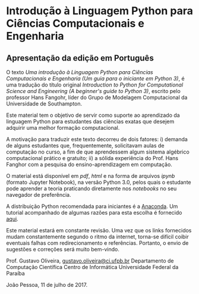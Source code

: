 # Introdução à Linguagem Python para Ciências Computacionais e Engenharia

## Apresentação da edição em Português

O texto _Uma introdução à Linguagem Python para Ciências Computacionais e Engenharia
(Um guia para o iniciante em Python 3)_, é uma tradução do título original
_Introduction to Python for Computational Science and Engineering
(A beginner's guide to Python 3)_, escrito pelo professor Hans Fangohr,
líder do Grupo de Modelagem Computacional da Universidade de Southampton.

Este material tem o objetivo de servir como suporte ao aprendizado da linguagem
Python para estudantes das ciências exatas que desejem adquirir uma melhor
formação computacional.

A motivação para traduzir este texto decorreu de dois fatores: i) demanda de alguns
estudantes que, frequentemente, solicitavam aulas de computação no curso, a fim
de que aprendessem algum sistema algébrico computacional prático e gratuito; ii)
a sólida experiência do Prof. Hans Fanghor com a pesquisa do
ensino-aprendizagem em computação.

O material está disponível em _pdf_, _html_ e na forma de arquivos _ipynb_
(formato Jupyter Notebook), na versão Python 3.0, pelos quais o estudante pode
aprender a teoria praticando diretamente nos _notebooks_ no seu navegador de preferência.

A distribuição Python recomendada para iniciantes é a
[Anaconda](https://www.continuum.io/downloads). Um tutorial acompanhado de algumas razões
para esta escolha é fornecido [aqui](http://www.southampton.ac.uk/~fangohr/blog/installation-of-python-spyder-numpy-sympy-scipy-pytest-matplotlib-via-anaconda.html).

Este material estará em constante revisão. Uma vez que os links fornecidos mudam constantemente
segundo o ritmo da internet, torna-se difícil coibir eventuais falhas com redirecionamento
e referências. Portanto, o envio de sugestões e correções será muito bem-vindo.

Prof. Gustavo Oliveira, gustavo.oliveira@ci.ufpb.br
Departamento de Computação Científica
Centro de Informática
Universidade Federal da Paraíba

João Pessoa, 11 de julho de 2017.
